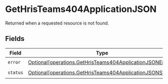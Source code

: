 # GetHrisTeams404ApplicationJSON

Returned when a requested resource is not found.


## Fields

| Field                                                                                                                            | Type                                                                                                                             | Required                                                                                                                         | Description                                                                                                                      |
| -------------------------------------------------------------------------------------------------------------------------------- | -------------------------------------------------------------------------------------------------------------------------------- | -------------------------------------------------------------------------------------------------------------------------------- | -------------------------------------------------------------------------------------------------------------------------------- |
| `error`                                                                                                                          | [Optional[operations.GetHrisTeams404ApplicationJSONError]](undefined/models/operations/gethristeams404applicationjsonerror.md)   | :heavy_check_mark:                                                                                                               | N/A                                                                                                                              |
| `status`                                                                                                                         | [Optional[operations.GetHrisTeams404ApplicationJSONStatus]](undefined/models/operations/gethristeams404applicationjsonstatus.md) | :heavy_check_mark:                                                                                                               | N/A                                                                                                                              |
